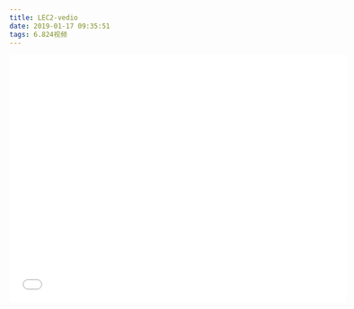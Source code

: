 ```yaml
---
title: LEC2-vedio
date: 2019-01-17 09:35:51
tags: 6.824视频
---
```


<iframe src="//player.bilibili.com/player.html?aid=24223728&cid=40612728&page=8" scrolling="no" border="0" frameborder="no" framespacing="0" allowfullscreen="true" width=600 height=440> </iframe>

